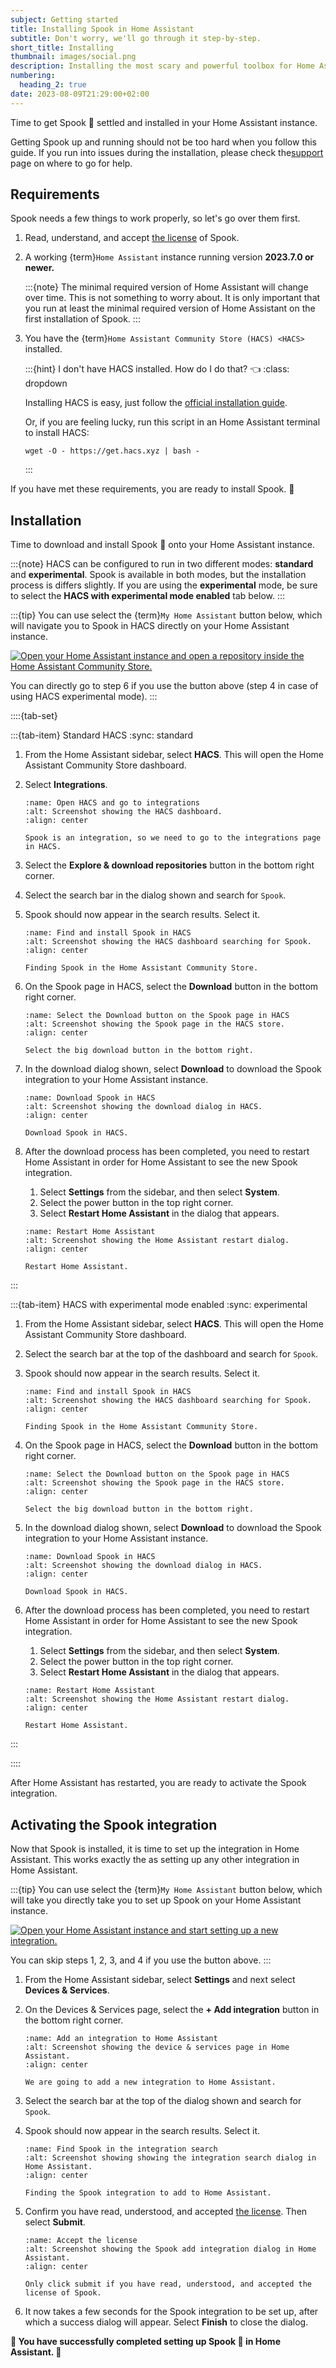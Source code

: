 ```yaml
---
subject: Getting started
title: Installing Spook in Home Assistant
subtitle: Don't worry, we'll go through it step-by-step.
short_title: Installing
thumbnail: images/social.png
description: Installing the most scary and powerful toolbox for Home Assistant isn't that hard. This step-by-step installation guide will help you through it.
numbering:
  heading_2: true
date: 2023-08-09T21:29:00+02:00
---
```


Time to get Spook 👻 settled and installed in your Home Assistant instance.

Getting Spook up and running should not be too hard when you follow this guide. If you run into issues during the installation, please check the[support](support) page on where to go for help.

## Requirements

Spook needs a few things to work properly, so let's go over them first.

1. Read, understand, and accept [the license](license) of Spook.
2. A working {term}`Home Assistant` instance running version **2023.7.0 or newer.**

   :::{note}
   The minimal required version of Home Assistant will change over time. This is not something to worry about. It is only important that you run at least the minimal required version of Home Assistant on the first installation of Spook.
   :::

3. You have the {term}`Home Assistant Community Store (HACS) <HACS>` installed.

   :::{hint} I don't have HACS installed. How do I do that? 👈
   :class: dropdown

   Installing HACS is easy, just follow the [official installation guide](https://hacs.xyz/docs/installation/manual).

   Or, if you are feeling lucky, run this script in an Home Assistant terminal to install HACS:

   ```shell
   wget -O - https://get.hacs.xyz | bash -
   ```

   :::

If you have met these requirements, you are ready to install Spook. 🎉

## Installation

Time to download and install Spook 👻 onto your Home Assistant instance.

:::{note}
HACS can be configured to run in two different modes: **standard** and **experimental**. Spook is available in both modes, but the installation process is differs slightly.
If you are using the **experimental** mode, be sure to select the **HACS with experimental mode enabled** tab below.
:::

:::{tip}
You can use select the {term}`My Home Assistant` button below, which will navigate you to Spook in HACS directly on your Home Assistant instance.

[![Open your Home Assistant instance and open a repository inside the Home Assistant Community Store.](https://my.home-assistant.io/badges/hacs_repository.svg)](https://my.home-assistant.io/redirect/hacs_repository/?owner=frenck&repository=spook&category=integration)

You can directly go to step 6 if you use the button above (step 4 in case of using HACS experimental mode).
:::

::::{tab-set}

:::{tab-item} Standard HACS
:sync: standard

1. From the Home Assistant sidebar, select **HACS**. This will open the Home Assistant Community Store dashboard.
2. Select **Integrations**.

   ```{figure} images/installation/hacs_integrations.png
   :name: Open HACS and go to integrations
   :alt: Screenshot showing the HACS dashboard.
   :align: center

   Spook is an integration, so we need to go to the integrations page in HACS.
   ```

3. Select the **Explore & download repositories** button in the bottom right corner.
4. Select the search bar in the dialog shown and search for `Spook`.
5. Spook should now appear in the search results. Select it.

   ```{figure} images/installation/hacs_find_spook.png
   :name: Find and install Spook in HACS
   :alt: Screenshot showing the HACS dashboard searching for Spook.
   :align: center

   Finding Spook in the Home Assistant Community Store.
   ```

6. On the Spook page in HACS, select the **Download** button in the bottom right corner.

   ```{figure} images/installation/hacs_download_fab.png
   :name: Select the Download button on the Spook page in HACS
   :alt: Screenshot showing the Spook page in the HACS store.
   :align: center

   Select the big download button in the bottom right.
   ```

7. In the download dialog shown, select **Download** to download the Spook integration to your Home Assistant instance.

   ```{figure} images/installation/hacs_download.png
   :name: Download Spook in HACS
   :alt: Screenshot showing the download dialog in HACS.
   :align: center

   Download Spook in HACS.
   ```

8. After the download process has been completed, you need to restart Home Assistant in order for Home Assistant to see the new Spook integration.

   1. Select **Settings** from the sidebar, and then select **System**.
   2. Select the power button in the top right corner.
   3. Select **Restart Home Assistant** in the dialog that appears.

   ```{figure} images/installation/restart_home_assistant.png
   :name: Restart Home Assistant
   :alt: Screenshot showing the Home Assistant restart dialog.
   :align: center

   Restart Home Assistant.
   ```

:::

:::{tab-item} HACS with experimental mode enabled
:sync: experimental

1. From the Home Assistant sidebar, select **HACS**. This will open the Home Assistant Community Store dashboard.
2. Select the search bar at the top of the dashboard and search for `Spook`.
3. Spook should now appear in the search results. Select it.

   ```{figure} images/installation/hacs_experimental_find_spook.png
   :name: Find and install Spook in HACS
   :alt: Screenshot showing the HACS dashboard searching for Spook.
   :align: center

   Finding Spook in the Home Assistant Community Store.
   ```

4. On the Spook page in HACS, select the **Download** button in the bottom right corner.

   ```{figure} images/installation/hacs_experimental_download_fab.png
   :name: Select the Download button on the Spook page in HACS
   :alt: Screenshot showing the Spook page in the HACS store.
   :align: center

   Select the big download button in the bottom right.
   ```

5. In the download dialog shown, select **Download** to download the Spook integration to your Home Assistant instance.

   ```{figure} images/installation/hacs_experimental_download.png
   :name: Download Spook in HACS
   :alt: Screenshot showing the download dialog in HACS.
   :align: center

   Download Spook in HACS.
   ```

6. After the download process has been completed, you need to restart Home Assistant in order for Home Assistant to see the new Spook integration.

   1. Select **Settings** from the sidebar, and then select **System**.
   2. Select the power button in the top right corner.
   3. Select **Restart Home Assistant** in the dialog that appears.

   ```{figure} images/installation/experimental_restart_home_assistant.png
   :name: Restart Home Assistant
   :alt: Screenshot showing the Home Assistant restart dialog.
   :align: center

   Restart Home Assistant.
   ```

:::

::::

After Home Assistant has restarted, you are ready to activate the Spook integration.

## Activating the Spook integration

Now that Spook is installed, it is time to set up the integration in Home Assistant. This works exactly the as setting up any other integration in Home Assistant.

:::{tip}
You can use select the {term}`My Home Assistant` button below, which will take you directly take you to set up Spook on your Home Assistant instance.

[![Open your Home Assistant instance and start setting up a new integration.](https://my.home-assistant.io/badges/config_flow_start.svg)](https://my.home-assistant.io/redirect/config_flow_start/?domain=spook)

You can skip steps 1, 2, 3, and 4 if you use the button above.
:::

1. From the Home Assistant sidebar, select **Settings** and next select **Devices & Services**.
2. On the Devices & Services page, select the **+ Add integration** button in the bottom right corner.

   ```{figure} images/installation/add_integration.png
   :name: Add an integration to Home Assistant
   :alt: Screenshot showing the device & services page in Home Assistant.
   :align: center

   We are going to add a new integration to Home Assistant.
   ```

3. Select the search bar at the top of the dialog shown and search for `Spook`.
4. Spook should now appear in the search results. Select it.

   ```{figure} images/installation/find_spook.png
   :name: Find Spook in the integration search
   :alt: Screenshot showing showing the integration search dialog in Home Assistant.
   :align: center

   Finding the Spook integration to add to Home Assistant.
   ```

5. Confirm you have read, understood, and accepted [the license](license). Then select **Submit**.

   ```{figure} images/installation/accept_license.png
   :name: Accept the license
   :alt: Screenshot showing the Spook add integration dialog in Home Assistant.
   :align: center

   Only click submit if you have read, understood, and accepted the license of Spook.
   ```

6. It now takes a few seconds for the Spook integration to be set up, after which a success dialog will appear. Select **Finish** to close the dialog.

**🎉 You have successfully completed setting up Spook 👻 in Home Assistant. 🎉**
